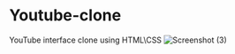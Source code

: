 # Youtube-clone
YouTube interface clone using HTML\CSS
![Screenshot (3)](https://github.com/Jayanth3119/Youtube-clone/assets/140073007/aa445071-94c6-4432-867b-5b063c92e1c4)
